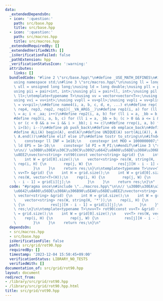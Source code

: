 ```yaml
---
data:
  _extendedDependsOn:
  - icon: ':question:'
    path: src/base.hpp
    title: src/base.hpp
  - icon: ':question:'
    path: src/macros.hpp
    title: src/macros.hpp
  _extendedRequiredBy: []
  _extendedVerifiedWith: []
  _isVerificationFailed: false
  _pathExtension: hpp
  _verificationStatusIcon: ':warning:'
  attributes:
    links: []
  bundledCode: "#line 2 \"src/base.hpp\"\n#define _USE_MATH_DEFINES\n#include <bits/stdc++.h>\n\
    using namespace std;\n#line 3 \"src/macros.hpp\"\n\nusing ll = long long;\nusing\
    \ ull = unsigned long long;\nusing ld = long double;\nusing pll = pair<ll, ll>;\n\
    using pii = pair<int, int>;\nusing pli = pair<ll, int>;\nusing pil = pair<int,\
    \ ll>;\ntemplate<typename T>\nusing vv = vector<vector<T>>;\nusing vvl = vv<ll>;\n\
    using vvi = vv<int>;\nusing vvpll = vv<pll>;\nusing vvpli = vv<pli>;\nusing vvpil\
    \ = vv<pil>;\n#define name4(i, a, b, c, d, e, ...) e\n#define rep(...) name4(__VA_ARGS__,\
    \ rep4, rep3, rep2, rep1)(__VA_ARGS__)\n#define rep1(i, a) for (ll i = 0, _aa\
    \ = a; i < _aa; i++)\n#define rep2(i, a, b) for (ll i = a, _bb = b; i < _bb; i++)\n\
    #define rep3(i, a, b, c) for (ll i = a, _bb = b; (c > 0 && a <= i && i < _bb)\
    \ or (c < 0 && a >= i && i > _bb); i += c)\n#define rrep(i, a, b) for (ll i=(a);\
    \ i>(b); i--)\n#define pb push_back\n#define eb emplace_back\n#define mkp make_pair\n\
    #define ALL(A) begin(A), end(A)\n#define UNIQUE(A) sort(ALL(A)), A.erase(unique(ALL(A)),\
    \ A.end())\n#define elif else if\n#define tostr to_string\n\n#ifndef CONSTANTS\n\
    \    constexpr ll INF = 1e18;\n    constexpr int MOD = 1000000007;\n    constexpr\
    \ ld EPS = 1e-10;\n    constexpr ld PI = M_PI;\n#endif\n#line 3 \"src/grid/rot90.hpp\"\
    \n\n// \u30B0\u30EA\u30C3\u30C9\u3092\u6642\u8A08\u56DE\u308A\u306B90\u5EA6\u56DE\
    \u8EE2\nvector<string> rot90(const vector<string> &grid) {\n    int H = grid.size();\n\
    \    int W = grid[0].size();\n    vector<string> res(W, string(H, '*'));\n   \
    \ rep(i, H) {\n        rep(j, W) {\n            res[j][H - i - 1] = grid[i][j];\n\
    \        }\n    }\n    return res;\n}\n\ntemplate<typename T>\nvv<T> rot90(const\
    \ vv<T> &grid) {\n    int H = grid.size();\n    int W = grid[0].size();\n    vv<T>\
    \ res(W, vector<T>(H));\n    rep(i, H) {\n        rep(j, W) {\n            res[j][H\
    \ - i - 1] = grid[i][j];\n        }\n    }\n    return res;\n}\n"
  code: "#pragma once\n#include \"../macros.hpp\"\n\n// \u30B0\u30EA\u30C3\u30C9\u3092\
    \u6642\u8A08\u56DE\u308A\u306B90\u5EA6\u56DE\u8EE2\nvector<string> rot90(const\
    \ vector<string> &grid) {\n    int H = grid.size();\n    int W = grid[0].size();\n\
    \    vector<string> res(W, string(H, '*'));\n    rep(i, H) {\n        rep(j, W)\
    \ {\n            res[j][H - i - 1] = grid[i][j];\n        }\n    }\n    return\
    \ res;\n}\n\ntemplate<typename T>\nvv<T> rot90(const vv<T> &grid) {\n    int H\
    \ = grid.size();\n    int W = grid[0].size();\n    vv<T> res(W, vector<T>(H));\n\
    \    rep(i, H) {\n        rep(j, W) {\n            res[j][H - i - 1] = grid[i][j];\n\
    \        }\n    }\n    return res;\n}\n"
  dependsOn:
  - src/macros.hpp
  - src/base.hpp
  isVerificationFile: false
  path: src/grid/rot90.hpp
  requiredBy: []
  timestamp: '2023-12-04 15:50:45+09:00'
  verificationStatus: LIBRARY_NO_TESTS
  verifiedWith: []
documentation_of: src/grid/rot90.hpp
layout: document
redirect_from:
- /library/src/grid/rot90.hpp
- /library/src/grid/rot90.hpp.html
title: src/grid/rot90.hpp
---
```

